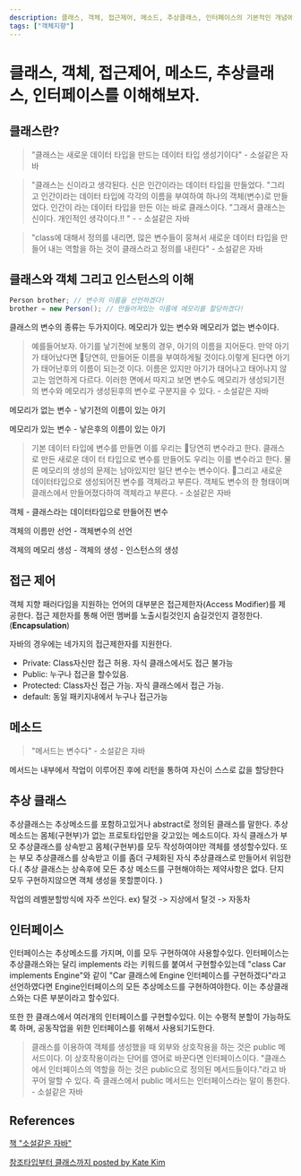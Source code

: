 ```yaml
---
description: 클래스, 객체, 접근제어, 메소드, 추상클래스, 인터페이스의 기본적인 개념에 대해 정리하였음
tags: ["객체지향"]
---
```

# 클래스, 객체, 접근제어, 메소드, 추상클래스, 인터페이스를 이해해보자.

## 클래스란?

> "클래스는 새로운 데이터 타입을 만드는 데이터 타입 생성기이다" - 소설같은 자바

> "클래스는 신이라고 생각된다. 신은 인간이라는 데이터 타입을 만들었다. "그리고 인간이라는 데이터 타입에 각각의 이름을 부여하여 하나의 객체(변수)로 만들었다. 인간이 라는 데이터 타입을 만든 이는 바로 클래스이다. "그래서 클래스는 신이다. 개인적인 생각이다.!! " - - 소설같은 자바

> "class에 대해서 정의를 내리면, 많은 변수들이 뭉쳐서 새로운 데이터 타입을 만들어 내는 역할을 하는 것이 클래스라고 정의를 내린다" - 소설같은 자바

## 클래스와 객체 그리고 인스턴스의 이해

```java
Person brother; // 변수의 이름을 선언하겠다!
brother = new Person(); // 만들어져있는 이름에 메모리를 할당하겠다!
```

클래스의 변수의 종류는 두가지이다. 메모리가 있는 변수와 메모리가 없는 변수이다.

> 예를들어보자. 아기를 낳기전에 보통의 경우, 아기의 이름을 지어둔다. 만약 아기가 태어났다면 􏰣당연히, 만들어둔 이름을 부여하게될 것이다.이렇게 된다면 아기가 태어난후의 이름이 되는것 이다. 이름은 있지만 아기가 태어나고 태어나지 않고는 엄연하게 다르다. 이러한 면에서 따지고 보면 변수도 메모리가 생성되기전의 변수와 메모리가 생성된후의 변수로 구분지을 수 있다. - 소설같은 자바

메모리가 없는 변수  -  낳기전의 이름이 있는 아기

메모리가 있는 변수  -  낳은후의 이름이 있는 아기

> 기본 데이터 타입에 변수를 만들면 이를 우리는 􏰣당연히 변수라고 한다. 클래스로 만든 새로운 데이 터 타입으로 변수를 만들어도 우리는 이를 변수라고 한다. 물론 메모리의 생성의 문제는 남아있지만 일단 변수는 변수이다. 􏰢그리고 새로운 데이터타입으로 생성되어진 변수를 객체라고 부른다. 객체도 변수의 한 형태이며 클래스에서 만들어졌다하여 객체라고 부른다. - 소설같은 자바

객체 - 클래스라는 데이터타입으로 만들어진 변수

객체의 이름만 선언 - 객체변수의 선언

객체의 메모리 생성 -  객체의 생성 - 인스턴스의 생성

## 접근 제어

객체 지향 패러다임을 지원하는 언어의 대부분은 접근제한자(Access Modifier)를 제공한다. 접근 제한자를 통해 어떤 멤버를 노출시킬것인지 숨길것인지 결정한다. (**Encapsulation**)

자바의 경우에는 네가지의 접근제한자를 지원한다.

- Private: Class자신만 접근 허용. 자식 클래스에서도 접근 불가능
- Public: 누구나 접근을 할수있음.
- Protected: Class자신 접근 가능. 자식 클래스에서 접근 가능.
- default: 동일 패키지내에서 누구나 접근가능

## 메소드

> "메서드는 변수다" - 소설같은 자바

메서드는 내부에서 작업이 이루어진 후에 리턴을 통하여 자신이 스스로 값을 할당한다

## 추상 클래스

추상클래스는 추상메소드를 포함하고있거나 abstract로 정의된 클래스를 말한다. 추상메소드는 몸체(구현부)가 없는 프로토타입만을 갖고있는 메소드이다. 자식 클래스가 부모 추상클래스를 상속받고 몸체(구현부)를 모두 작성하여야만 객체를 생성할수있다. 또는 부모 추상클래스를 상속받고 이를 좀더 구체화된 자식 추상클래스로 만들어서 위임한다.( 추상 클래스는 상속후에 모든 추상 메소드를 구현해야하는 제약사항은 없다. 단지 모두 구현하지않으면 객체 생성을 못할뿐이다. )

작업의 레벨분할방식에 자주 쓰인다. ex) 탈것 -> 지상에서 탈것 -> 자동차

## 인터페이스

인터페이스는 추상메소드를 가지며, 이를 모두 구현하여야 사용할수있다. 인터페이스는 추상클래스와는 달리 implements 라는 키워드를 붙여서 구현할수있는데
"class Car implements Engine"와 같이 "Car 클래스에 Engine 인터페이스를 구현하겠다"라고 선언하였다면 Engine인터페이스의 모든 추상메소드를 구현하여야한다. 이는 추상클래스와는 다른 부분이라고 할수있다.

또한 한 클래스에서 여러개의 인터페이스를 구현할수있다. 이는 수평적 분할이 가능하도록 하며, 공동작업을 위한 인터페이스를 위해서 사용되기도한다.

> 클래스를 이용하여 객체를 생성했을 때 외부와 상호작용을 하는 것은 public 메서드이다. 이 상호작용이라는 단어를 영어로 바꾼다면 인터페이스이다. "클래스에서 인터페이스의 역할을 하는 것은 public으로 정의된 메서드들이다."라고 바꾸어 말할 수 있다. 즉 클래스에서 public 메서드는 인터페이스라는 말이 통한다.  - 소설같은 자바

## References

[책 "소설같은 자바"](http://book.interpark.com/product/BookDisplay.do?_method=detail&sc.prdNo=206612496)

[참조타입부터 클래스까지 posted by Kate Kim](https://medium.com/@katekim720/%EC%B0%B8%EC%A1%B0%ED%83%80%EC%9E%85%EB%B6%80%ED%84%B0-%ED%81%B4%EB%9E%98%EC%8A%A4%EA%B9%8C%EC%A7%80-e7982964b6c7)




